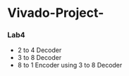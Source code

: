# Vivado-Project-
<h3>Lab4 </h3>
<ul>
  <li>2 to 4 Decoder</li>
  <li>3 to 8 Decoder</li>
  <li>8 to 1 Encoder using 3 to 8 Decoder</li>
</ul>
